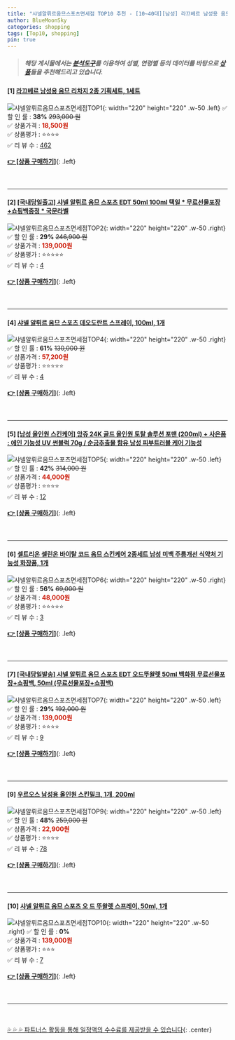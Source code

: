 ```yaml
---
title: "샤넬알뤼르옴므스포츠면세점 TOP10 추천 - [10~40대][남성] 라끄베르 남성용 옴므 리차지 2종 기획세트, 1세트"
author: BlueMoonSky
categories: shopping
tags: [Top10, shopping]
pin: true
---
```


> ##### 해당 게시물에서는 [**분석도구**](https://itemscout.io/)를 이용하여 **성별**, **연령별** 등의 데이터를 바탕으로 [**상품**](https://link.coupang.com/a/baae76)들을 추천해드리고 있습니다.

#### [1] [라끄베르 남성용 옴므 리차지 2종 기획세트, 1세트](https://link.coupang.com/re/AFFSDP?lptag=AF5964186&subid=bluemoonsky6999&pageKey=8653275&traceid=V0-153&itemId=37735801&vendorItemId=85021792153)
![샤넬알뤼르옴므스포츠면세점TOP1](https://thumbnail8.coupangcdn.com/thumbnails/remote/230x230ex/image/vendor_inventory/b982/870586108d0a77fdb08d54b7b158e9d5109924b739eead5613205ace8d7f.jpg){: width="220" height="220" .w-50 .left}
✅ 할 인 률 : **38%** ~~<del class="base-price"> 293,000  </del>원~~<br>
✅ 상품가격 : <span style="color:#cb1400"> **18,500원** </span><br>
✅ 상품평가 : ⭐⭐⭐⭐<br>
✅ 리 뷰 수 : [462](https://link.coupang.com/re/AFFSDP?lptag=AF5964186&subid=bluemoonsky6999&pageKey=8653275&traceid=V0-153&itemId=37735801&vendorItemId=85021792153)<br>
<br>
[**👉  [상품 구매하기]**](https://link.coupang.com/re/AFFSDP?lptag=AF5964186&subid=bluemoonsky6999&pageKey=8653275&traceid=V0-153&itemId=37735801&vendorItemId=85021792153){: .left}
<br>
<br>
<br>

***

#### [2] [[국내당일출고] 샤넬 알뤼르 옴므 스포츠 EDT 50ml 100ml 택일 * 무료선물포장+쇼핑백증정 * 국문라벨](https://link.coupang.com/re/AFFSDP?lptag=AF5964186&subid=bluemoonsky6999&pageKey=7310862638&traceid=V0-153&itemId=18728932862&vendorItemId=3142676987)
![샤넬알뤼르옴므스포츠면세점TOP2](https://thumbnail9.coupangcdn.com/thumbnails/remote/230x230ex/image/vendor_inventory/images/2018/01/30/13/4/c5accce9-172d-4476-9f83-62da66a8126d.jpg){: width="220" height="220" .w-50 .right}
✅ 할 인 률 : **29%** ~~<del class="base-price"> 246,900  </del>원~~<br>
✅ 상품가격 : <span style="color:#cb1400"> **139,000원** </span><br>
✅ 상품평가 : ⭐⭐⭐⭐⭐<br>
✅ 리 뷰 수 : [4](https://link.coupang.com/re/AFFSDP?lptag=AF5964186&subid=bluemoonsky6999&pageKey=7310862638&traceid=V0-153&itemId=18728932862&vendorItemId=3142676987)<br>
<br>
[**👉  [상품 구매하기]**](https://link.coupang.com/re/AFFSDP?lptag=AF5964186&subid=bluemoonsky6999&pageKey=7310862638&traceid=V0-153&itemId=18728932862&vendorItemId=3142676987){: .left}
<br>
<br>
<br>

***

#### [4] [샤넬 알뤼르 옴므 스포츠 데오도란트 스프레이, 100ml, 1개](https://link.coupang.com/re/AFFSDP?lptag=AF5964186&subid=bluemoonsky6999&pageKey=108740423&traceid=V0-153&itemId=329173709&vendorItemId=3996670828)
![샤넬알뤼르옴므스포츠면세점TOP4](https://thumbnail8.coupangcdn.com/thumbnails/remote/230x230ex/image/vendor_inventory/images/2018/09/30/19/9/a2a1e945-db90-4e7f-ad73-2d8615b821cc.jpg){: width="220" height="220" .w-50 .right}
✅ 할 인 률 : **61%** ~~<del class="base-price"> 130,000  </del>원~~<br>
✅ 상품가격 : <span style="color:#cb1400"> **57,200원** </span><br>
✅ 상품평가 : ⭐⭐⭐⭐⭐<br>
✅ 리 뷰 수 : [4](https://link.coupang.com/re/AFFSDP?lptag=AF5964186&subid=bluemoonsky6999&pageKey=108740423&traceid=V0-153&itemId=329173709&vendorItemId=3996670828)<br>
<br>
[**👉  [상품 구매하기]**](https://link.coupang.com/re/AFFSDP?lptag=AF5964186&subid=bluemoonsky6999&pageKey=108740423&traceid=V0-153&itemId=329173709&vendorItemId=3996670828){: .left}
<br>
<br>
<br>

***

#### [5] [[남성 올인원 스킨케어] 앙쥬 24K 골드 올인원 토탈 솔루션 포맨 (200ml) + 사은품 : 에인 기능성 UV 썬블럭 70g / 순금추출물 함유 남성 피부트러블 케어 기능성](https://link.coupang.com/re/AFFSDP?lptag=AF5964186&subid=bluemoonsky6999&pageKey=7546469794&traceid=V0-153&itemId=19850036585&vendorItemId=75115126579)
![샤넬알뤼르옴므스포츠면세점TOP5](https://thumbnail6.coupangcdn.com/thumbnails/remote/230x230ex/image/vendor_inventory/4968/2d6d14b97a78053c53f4972f5f7a2252261a1e701fb2d812372d109e8759.jpg){: width="220" height="220" .w-50 .left}
✅ 할 인 률 : **42%** ~~<del class="base-price"> 314,000  </del>원~~<br>
✅ 상품가격 : <span style="color:#cb1400"> **44,000원** </span><br>
✅ 상품평가 : ⭐⭐⭐⭐<br>
✅ 리 뷰 수 : [12](https://link.coupang.com/re/AFFSDP?lptag=AF5964186&subid=bluemoonsky6999&pageKey=7546469794&traceid=V0-153&itemId=19850036585&vendorItemId=75115126579)<br>
<br>
[**👉  [상품 구매하기]**](https://link.coupang.com/re/AFFSDP?lptag=AF5964186&subid=bluemoonsky6999&pageKey=7546469794&traceid=V0-153&itemId=19850036585&vendorItemId=75115126579){: .left}
<br>
<br>
<br>

***

#### [6] [셀트리온 셀린온 바이탈 코드 옴므 스킨케어 2종세트 남성 미백 주름개선 식약처 기능성 화장품, 1개](https://link.coupang.com/re/AFFSDP?lptag=AF5964186&subid=bluemoonsky6999&pageKey=7558626448&traceid=V0-153&itemId=19908550347&vendorItemId=87008514407)
![샤넬알뤼르옴므스포츠면세점TOP6](https://thumbnail7.coupangcdn.com/thumbnails/remote/230x230ex/image/vendor_inventory/cce8/3fa97fbe79181ec9b31801b0e39b1c292a368dd079d9a0297b6c69eb538a.jpg){: width="220" height="220" .w-50 .right}
✅ 할 인 률 : **56%** ~~<del class="base-price"> 69,000  </del>원~~<br>
✅ 상품가격 : <span style="color:#cb1400"> **48,000원** </span><br>
✅ 상품평가 : ⭐⭐⭐⭐⭐<br>
✅ 리 뷰 수 : [3](https://link.coupang.com/re/AFFSDP?lptag=AF5964186&subid=bluemoonsky6999&pageKey=7558626448&traceid=V0-153&itemId=19908550347&vendorItemId=87008514407)<br>
<br>
[**👉  [상품 구매하기]**](https://link.coupang.com/re/AFFSDP?lptag=AF5964186&subid=bluemoonsky6999&pageKey=7558626448&traceid=V0-153&itemId=19908550347&vendorItemId=87008514407){: .left}
<br>
<br>
<br>

***

#### [7] [[국내당일발송] 샤넬 알뤼르 옴므 스포츠 EDT 오드뚜왈렛 50ml 백화점 무료선물포장+쇼핑백, 50ml (무료선물포장+쇼핑백)](https://link.coupang.com/re/AFFSDP?lptag=AF5964186&subid=bluemoonsky6999&pageKey=7014783963&traceid=V0-153&itemId=17252134195&vendorItemId=84423534408)
![샤넬알뤼르옴므스포츠면세점TOP7](https://thumbnail6.coupangcdn.com/thumbnails/remote/230x230ex/image/vendor_inventory/ce94/261c9675d24c9854da4ca21f37bb6b70ad42bab767b550e3095f3b3095d0.jpg){: width="220" height="220" .w-50 .left}
✅ 할 인 률 : **29%** ~~<del class="base-price"> 192,000  </del>원~~<br>
✅ 상품가격 : <span style="color:#cb1400"> **139,000원** </span><br>
✅ 상품평가 : ⭐⭐⭐⭐<br>
✅ 리 뷰 수 : [9](https://link.coupang.com/re/AFFSDP?lptag=AF5964186&subid=bluemoonsky6999&pageKey=7014783963&traceid=V0-153&itemId=17252134195&vendorItemId=84423534408)<br>
<br>
[**👉  [상품 구매하기]**](https://link.coupang.com/re/AFFSDP?lptag=AF5964186&subid=bluemoonsky6999&pageKey=7014783963&traceid=V0-153&itemId=17252134195&vendorItemId=84423534408){: .left}
<br>
<br>
<br>

***

#### [9] [우르오스 남성용 올인원 스킨밀크, 1개, 200ml](https://link.coupang.com/re/AFFSDP?lptag=AF5964186&subid=bluemoonsky6999&pageKey=7219331961&traceid=V0-153&itemId=1023577477&vendorItemId=4281737707)
![샤넬알뤼르옴므스포츠면세점TOP9](https://thumbnail7.coupangcdn.com/thumbnails/remote/230x230ex/image/vendor_inventory/e546/8e6fc48bca0f3a95adb1994943acd0d76708559529b2bf1e8e8262955f04.jpg){: width="220" height="220" .w-50 .left}
✅ 할 인 률 : **48%** ~~<del class="base-price"> 259,000  </del>원~~<br>
✅ 상품가격 : <span style="color:#cb1400"> **22,900원** </span><br>
✅ 상품평가 : ⭐⭐⭐⭐<br>
✅ 리 뷰 수 : [78](https://link.coupang.com/re/AFFSDP?lptag=AF5964186&subid=bluemoonsky6999&pageKey=7219331961&traceid=V0-153&itemId=1023577477&vendorItemId=4281737707)<br>
<br>
[**👉  [상품 구매하기]**](https://link.coupang.com/re/AFFSDP?lptag=AF5964186&subid=bluemoonsky6999&pageKey=7219331961&traceid=V0-153&itemId=1023577477&vendorItemId=4281737707){: .left}
<br>
<br>
<br>

***

#### [10] [샤넬 알뤼르 옴므 스포츠 오 드 뚜왈렛 스프레이, 50ml, 1개](https://link.coupang.com/re/AFFSDP?lptag=AF5964186&subid=bluemoonsky6999&pageKey=6714143488&traceid=V0-153&itemId=15596957211&vendorItemId=75141671792)
![샤넬알뤼르옴므스포츠면세점TOP10](https://thumbnail7.coupangcdn.com/thumbnails/remote/230x230ex/image/vendor_inventory/29f0/71f6d703a2509cc572b26c3b88581d1239df68b3385d961db1b5456e6cf6.jpg){: width="220" height="220" .w-50 .right}
✅ 할 인 률 : **0%** <br>
✅ 상품가격 : <span style="color:#cb1400"> **139,000원** </span><br>
✅ 상품평가 : ⭐⭐⭐<br>
✅ 리 뷰 수 : [7](https://link.coupang.com/re/AFFSDP?lptag=AF5964186&subid=bluemoonsky6999&pageKey=6714143488&traceid=V0-153&itemId=15596957211&vendorItemId=75141671792)<br>
<br>
[**👉  [상품 구매하기]**](https://link.coupang.com/re/AFFSDP?lptag=AF5964186&subid=bluemoonsky6999&pageKey=6714143488&traceid=V0-153&itemId=15596957211&vendorItemId=75141671792){: .left}
<br>
<br>
<br>

***
<br><br>[💦 💦 💦 파트너스 활동을 통해 일정액의 수수료를 제공받을 수 있습니다](https://link.coupang.com/a/baae76){: .center}